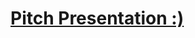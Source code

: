 # [Pitch Presentation :)](https://docs.google.com/presentation/d/1M7zMg_LvvzTC0e8v6bWoLSP4gvT062IgjapYfIlTfDI/edit?usp=sharing)